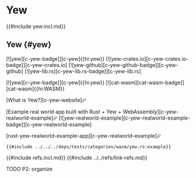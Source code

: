 # Yew

{{#include yew.incl.md}}

## Yew {#yew}

[![yew][c-yew-badge]][c-yew]{{hi:yew}}
[![yew-crates.io][c-yew-crates.io-badge]][c-yew-crates.io]
[![yew-github][c-yew-github-badge]][c-yew-github]
[![yew-lib.rs][c-yew-lib.rs-badge]][c-yew-lib.rs]

[![yew][c-yew-badge]][c-yew]{{hi:yew}} [![cat-wasm][cat-wasm-badge]][cat-wasm]{{hi:WASM}}

[What is Yew?][c-yew-website]⮳

[Example real world app built with Rust + Yew + WebAssembly][c-yew-realworld-example]⮳ [![yew-realworld-example][c-yew-realworld-example-badge]][c-yew-realworld-example]

[rust-yew-realworld-example-app][c-yew-realworld-example]⮳

```rust,editable
{{#include ../../../deps/tests/categories/wasm/yew.rs:example}}
```

{{#include refs.incl.md}}
{{#include ../../refs/link-refs.md}}

<div class="hidden">
TODO P2: organize
</div>

